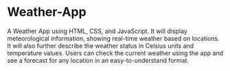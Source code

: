 # Weather-App

A Weather App using HTML, CSS, and JavaScript. It will display meteorological information, showing real-time weather based on locations. It will also further describe the weather status in Celsius units and temperature values. Users can check the current weather using the app and see a forecast for any location in an easy-to-understand format.
